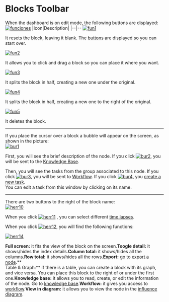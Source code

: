 # Blocks Toolbar
When the dashboard is on edit mode, the following buttons are displayed:
[![funciones](http://www.cubeplat.com:8081/wiki/wp-content/uploads/2016/03/funciones.png)](http://www.cubeplat.com:8081/wiki/wp-content/uploads/2016/03/funciones.png)
|Icon|Description|
|--|--
[![fun1](http://www.cubeplat.com:8081/wiki/wp-content/uploads/2016/03/fun1.png)](http://www.cubeplat.com:8081/wiki/wp-content/uploads/2016/03/fun1.png)

It resets the block, leaving it blank. The  [buttons](http://www.cubeplat.com:8081/wiki/en/knowledge-base/create-blocks/)  are displayed so you can start over.

[![fun2](http://www.cubeplat.com:8081/wiki/wp-content/uploads/2016/03/fun2.png)](http://www.cubeplat.com:8081/wiki/wp-content/uploads/2016/03/fun2.png)

It allows you to click and drag a block so you can place it where you want.

[![fun3](http://www.cubeplat.com:8081/wiki/wp-content/uploads/2016/03/fun3.png)](http://www.cubeplat.com:8081/wiki/wp-content/uploads/2016/03/fun3.png)

It splits the block in half, creating a new one under the original.

[![fun4](http://www.cubeplat.com:8081/wiki/wp-content/uploads/2016/03/fun4.png)](http://www.cubeplat.com:8081/wiki/wp-content/uploads/2016/03/fun4.png)

It splits the block in half, creating a new one to the right of the original.

[![fun5](http://www.cubeplat.com:8081/wiki/wp-content/uploads/2016/03/fun5.png)](http://www.cubeplat.com:8081/wiki/wp-content/uploads/2016/03/fun5.png)

It deletes the block.

----------

If you place the cursor over a block a bubble will appear on the screen, as shown in the picture:  
[![bur1](http://www.cubeplat.com:8081/wiki/wp-content/uploads/2016/07/bur1.png)](http://www.cubeplat.com:8081/wiki/wp-content/uploads/2016/07/bur1.png)

First, you will see the brief description of the node. If you click  [![bur2](http://www.cubeplat.com:8081/wiki/wp-content/uploads/2016/07/bur2.png)](http://www.cubeplat.com:8081/wiki/wp-content/uploads/2016/07/bur2.png), you will be sent to the  [Knowledge Base](http://www.cubeplat.com:8081/wiki/en/knowledge-base/knowledge-base-2/).

Then, you will see the tasks from the group associated to this node. If you click  [![bur3](http://www.cubeplat.com:8081/wiki/wp-content/uploads/2016/07/bur3.png)](http://www.cubeplat.com:8081/wiki/wp-content/uploads/2016/07/bur3.png), you will be sent to  [Workflow](http://www.cubeplat.com:8081/wiki/en/knowledge-base/gantt-2/). If you click [![bur4](http://www.cubeplat.com:8081/wiki/wp-content/uploads/2016/07/bur4.png)](http://www.cubeplat.com:8081/wiki/wp-content/uploads/2016/07/bur4.png), you  [create a new task](http://www.cubeplat.com:8081/wiki/en/knowledge-base/gantt-2/#New_task).  
You can edit a task from this window by clicking on its name.

----------

There are two buttons to the right of the block name:  
[![herr10](http://www.cubeplat.com:8081/wiki/wp-content/uploads/2016/06/herr10.png)](http://www.cubeplat.com:8081/wiki/wp-content/uploads/2016/06/herr10.png)

When you click [![herr11](http://www.cubeplat.com:8081/wiki/wp-content/uploads/2016/06/herr11.png)](http://www.cubeplat.com:8081/wiki/wp-content/uploads/2016/06/herr11.png) , you can select different  [time lapses](http://www.cubeplat.com:8081/wiki/en/knowledge-base/time-frame-2/).

When you click  [![herr12](http://www.cubeplat.com:8081/wiki/wp-content/uploads/2016/06/herr12.png)](http://www.cubeplat.com:8081/wiki/wp-content/uploads/2016/06/herr12.png), you will find the following functions:

[![herr14](http://www.cubeplat.com:8081/wiki/wp-content/uploads/2016/06/herr14.png)](http://www.cubeplat.com:8081/wiki/wp-content/uploads/2016/06/herr14.png)

**Full screen:** it fits the view of the block on the screen.**Toogle detail:** it shows/hides the index details.**Column total:** it shows/hides all the columns.**Row total:**  it shows/hides all the rows.**Export:** go to [export a node](http://www.cubeplat.com:8081/wiki/en/knowledge-base/dashboard-toolbar-2/#Export_node).**  
Table & Graph:**  if there is a table, you can create a block with its graph, and vice versa. You can place this block to the right of or under the first one.**Knowledge base:** it allows you to read, create, or edit the information of the node. Go to  [knowledge base](http://www.cubeplat.com:8081/wiki/en/knowledge-base/knowledge-base-2/).**Workflow:** it gives you access to [workflow](http://www.cubeplat.com:8081/wiki/en/knowledge-base/gantt-2/).**View in diagram:** it allows you to view the node in the  [influence diagram](http://www.cubeplat.com:8081/wiki/en/knowledge-base/influence-diagram/).
<!--stackedit_data:
eyJoaXN0b3J5IjpbMTk5NjQ1MjU0Ml19
-->